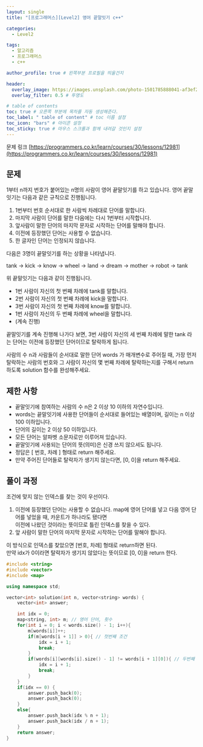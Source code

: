 ```yaml
---
layout: single
title: "[프로그래머스][Level2] 영어 끝말잇기 c++"

categories:
  - Level2

tags:
  - 알고리즘
  - 프로그래머스
  - c++

author_profile: true # 왼쪽부분 프로필을 띄울건지

header:
  overlay_image: https://images.unsplash.com/photo-1501785888041-af3ef285b470?ixlib=rb-1.2.1&ixid=eyJhcHBfaWQiOjEyMDd9&auto=format&fit=crop&w=1350&q=80
  overlay_filter: 0.5 # 투명도

# table of contents
toc: true # 오른쪽 부분에 목차를 자동 생성해준다.
toc_label: " table of content" # toc 이름 설정
toc_icon: "bars" # 아이콘 설정
toc_sticky: true # 마우스 스크롤과 함께 내려갈 것인지 설정
---
```


문제 링크 [https://programmers.co.kr/learn/courses/30/lessons/12981](https://programmers.co.kr/learn/courses/30/lessons/12981)

## 문제

1부터 n까지 번호가 붙어있는 n명의 사람이 영어 끝말잇기를 하고 있습니다. 영어 끝말잇기는 다음과 같은 규칙으로 진행됩니다.

1. 1번부터 번호 순서대로 한 사람씩 차례대로 단어를 말합니다.
1. 마지막 사람이 단어를 말한 다음에는 다시 1번부터 시작합니다.
1. 앞사람이 말한 단어의 마지막 문자로 시작하는 단어를 말해야 합니다.
1. 이전에 등장했던 단어는 사용할 수 없습니다.
1. 한 글자인 단어는 인정되지 않습니다.

다음은 3명이 끝말잇기를 하는 상황을 나타냅니다.

tank → kick → know → wheel → land → dream → mother → robot → tank

위 끝말잇기는 다음과 같이 진행됩니다.

- 1번 사람이 자신의 첫 번째 차례에 tank를 말합니다.
- 2번 사람이 자신의 첫 번째 차례에 kick을 말합니다.
- 3번 사람이 자신의 첫 번째 차례에 know를 말합니다.
- 1번 사람이 자신의 두 번째 차례에 wheel을 말합니다.
- (계속 진행)

끝말잇기를 계속 진행해 나가다 보면, 3번 사람이 자신의 세 번째 차례에 말한 tank 라는 단어는 이전에 등장했던 단어이므로 탈락하게 됩니다.

사람의 수 n과 사람들이 순서대로 말한 단어 words 가 매개변수로 주어질 때, 가장 먼저 탈락하는 사람의 번호와 그 사람이 자신의 몇 번째 차례에 탈락하는지를 구해서 return 하도록 solution 함수를 완성해주세요.

## 제한 사항

- 끝말잇기에 참여하는 사람의 수 n은 2 이상 10 이하의 자연수입니다.
- words는 끝말잇기에 사용한 단어들이 순서대로 들어있는 배열이며, 길이는 n 이상 100 이하입니다.
- 단어의 길이는 2 이상 50 이하입니다.
- 모든 단어는 알파벳 소문자로만 이루어져 있습니다.
- 끝말잇기에 사용되는 단어의 뜻(의미)은 신경 쓰지 않으셔도 됩니다.
- 정답은 [ 번호, 차례 ] 형태로 return 해주세요.
- 만약 주어진 단어들로 탈락자가 생기지 않는다면, [0, 0]을 return 해주세요.

## 풀이 과정

조건에 맞지 않는 인덱스를 찾는 것이 우선이다.

1. 이전에 등장했던 단어는 사용할 수 없습니다.
   map에 영어 단어를 넣고 다음 영어 단어를 넣었을 때, 카운트가 하나라도 됐다면  
   이전에 나왔던 것이라는 뜻이므로 틀린 인덱스를 찾을 수 있다.
1. 앞 사람이 말한 단어의 마지막 문자로 시작하는 단어를 말해야 합니다.

이 방식으로 인덱스를 찾았으면 [번호, 차례] 형태로 return하면 된다.  
만약 idx가 0이라면 탈락자가 생기지 않았다는 뜻이므로 [0, 0]을 return 한다.

```c++
#include <string>
#include <vector>
#include <map>

using namespace std;

vector<int> solution(int n, vector<string> words) {
    vector<int> answer;

    int idx = 0;
    map<string, int> m; // 영어 단어, 횟수
    for(int i = 0; i < words.size() - 1; i++){
        m[words[i]]++;
        if(m[words[i + 1]] > 0){ // 첫번째 조건
            idx = i + 1;
            break;
        }
        if(words[i][words[i].size() - 1] != words[i + 1][0]){ // 두번째 조건
            idx = i + 1;
            break;
        }
    }
    if(idx == 0) {
        answer.push_back(0);
        answer.push_back(0);
    }
    else{
        answer.push_back(idx % n + 1);
        answer.push_back(idx / n + 1);
    }
    return answer;
}
```
